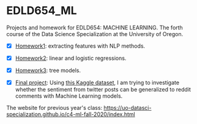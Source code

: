 # EDLD654_ML
Projects and homework for EDLD654: MACHINE LEARNING. The forth course of the Data Science Specialization at the University of Oregon.

- [x] [Homework1](https://wanjiag.github.io/EDLD654_ML/hw1_producing_features.html): extracting features with NLP methods.

- [x] [Homework2](https://wanjiag.github.io/EDLD654_ML/hw2.html): linear and logistic regressions.

- [x] [Homework3](https://wanjiag.github.io/EDLD654_ML/hw3.html): tree models.

- [x] [Final project](https://wanjiag.github.io/EDLD654_ML/final_project/final_project.html): Using [this Kaggle dataset](https://www.kaggle.com/cosmos98/twitter-and-reddit-sentimental-analysis-dataset), I am trying to investigate whether the sentiment from twitter posts can be generalized to reddit comments with Machine Learning models. 

The website for previous year's class: https://uo-datasci-specialization.github.io/c4-ml-fall-2020/index.html
